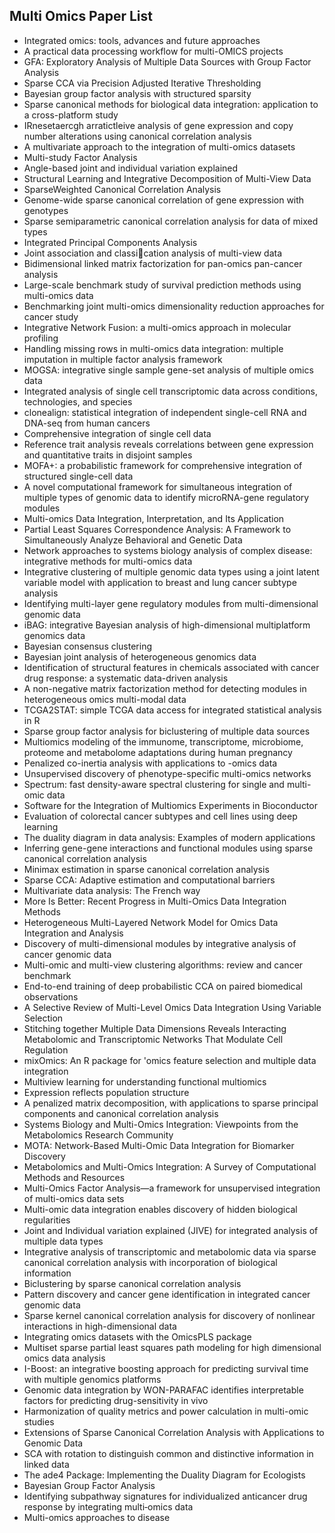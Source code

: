 
<h2> Multi Omics Paper List </h2>




<ul>

                             

 <li><a target="_blank" href="https://github.com/manjunath5496/Multi-Omics-Paper-List/blob/master/omics(1).pdf" style="text-decoration:none;">Integrated omics: tools, advances and future approaches</a></li>

 <li><a target="_blank" href="https://github.com/manjunath5496/Multi-Omics-Paper-List/blob/master/omics(2).pdf" style="text-decoration:none;">A practical data processing workflow for multi-OMICS projects</a></li>

<li><a target="_blank" href="https://github.com/manjunath5496/Multi-Omics-Paper-List/blob/master/omics(3).pdf" style="text-decoration:none;">GFA: Exploratory Analysis of Multiple Data Sources with Group Factor Analysis</a></li>
 <li><a target="_blank" href="https://github.com/manjunath5496/Multi-Omics-Paper-List/blob/master/omics(4).pdf" style="text-decoration:none;">Sparse CCA via Precision Adjusted Iterative Thresholding</a></li>                              
<li><a target="_blank" href="https://github.com/manjunath5496/Multi-Omics-Paper-List/blob/master/omics(5).pdf" style="text-decoration:none;">Bayesian group factor analysis with structured sparsity</a></li>
<li><a target="_blank" href="https://github.com/manjunath5496/Multi-Omics-Paper-List/blob/master/omics(6).pdf" style="text-decoration:none;">Sparse canonical methods for biological data integration: application to a cross-platform study</a></li>
 <li><a target="_blank" href="https://github.com/manjunath5496/Multi-Omics-Paper-List/blob/master/omics(7).pdf" style="text-decoration:none;">IRnesetaercgh arratictleive analysis of gene expression and copy number alterations using canonical correlation analysis</a></li>

 <li><a target="_blank" href="https://github.com/manjunath5496/Multi-Omics-Paper-List/blob/master/omics(8).pdf" style="text-decoration:none;"> A multivariate approach to the integration of multi-omics datasets </a></li>
   <li><a target="_blank" href="https://github.com/manjunath5496/Multi-Omics-Paper-List/blob/master/omics(9).pdf" style="text-decoration:none;">Multi-study Factor Analysis</a></li>
  
   
 <li><a target="_blank" href="https://github.com/manjunath5496/Multi-Omics-Paper-List/blob/master/omics(10).pdf" style="text-decoration:none;">Angle-based joint and individual variation explained</a></li>                              
<li><a target="_blank" href="https://github.com/manjunath5496/Multi-Omics-Paper-List/blob/master/omics(11).pdf" style="text-decoration:none;">Structural Learning and Integrative Decomposition of Multi-View Data</a></li>
<li><a target="_blank" href="https://github.com/manjunath5496/Multi-Omics-Paper-List/blob/master/omics(12).pdf" style="text-decoration:none;">SparseWeighted Canonical Correlation Analysis</a></li>
<li><a target="_blank" href="https://github.com/manjunath5496/Multi-Omics-Paper-List/blob/master/omics(13).pdf" style="text-decoration:none;">Genome-wide sparse canonical correlation of gene expression with genotypes</a></li>

<li><a target="_blank" href="https://github.com/manjunath5496/Multi-Omics-Paper-List/blob/master/omics(14).pdf" style="text-decoration:none;">Sparse semiparametric canonical correlation analysis for data of mixed types</a></li>
                              
<li><a target="_blank" href="https://github.com/manjunath5496/Multi-Omics-Paper-List/blob/master/omics(15).pdf" style="text-decoration:none;">Integrated Principal Components Analysis</a></li>

<li><a target="_blank" href="https://github.com/manjunath5496/Multi-Omics-Paper-List/blob/master/omics(16).pdf" style="text-decoration:none;">Joint association and classication analysis of multi-view data</a></li>

  <li><a target="_blank" href="https://github.com/manjunath5496/Multi-Omics-Paper-List/blob/master/omics(17).pdf" style="text-decoration:none;">Bidimensional linked matrix factorization for pan-omics pan-cancer analysis</a></li>   
  
<li><a target="_blank" href="https://github.com/manjunath5496/Multi-Omics-Paper-List/blob/master/omics(18).pdf" style="text-decoration:none;">Large-scale benchmark study of survival prediction methods using multi-omics data</a></li> 

  
<li><a target="_blank" href="https://github.com/manjunath5496/Multi-Omics-Paper-List/blob/master/omics(19).pdf" style="text-decoration:none;">Benchmarking joint multi-omics dimensionality reduction approaches for cancer study</a></li> 

<li><a target="_blank" href="https://github.com/manjunath5496/Multi-Omics-Paper-List/blob/master/omics(20).pdf" style="text-decoration:none;">Integrative Network Fusion: a multi-omics approach in molecular profiling</a></li>

<li><a target="_blank" href="https://github.com/manjunath5496/Multi-Omics-Paper-List/blob/master/omics(21).pdf" style="text-decoration:none;">Handling missing rows in multi-omics data integration: multiple imputation in multiple factor analysis framework</a></li>
<li><a target="_blank" href="https://github.com/manjunath5496/Multi-Omics-Paper-List/blob/master/omics(22).pdf" style="text-decoration:none;">MOGSA: integrative single sample gene-set analysis of multiple omics data</a></li> 
 <li><a target="_blank" href="https://github.com/manjunath5496/Multi-Omics-Paper-List/blob/master/omics(23).pdf" style="text-decoration:none;">Integrated analysis of single cell transcriptomic data across conditions, technologies, and species</a></li> 
 

   <li><a target="_blank" href="https://github.com/manjunath5496/Multi-Omics-Paper-List/blob/master/omics(24).pdf" style="text-decoration:none;">clonealign: statistical integration of independent single-cell RNA and DNA-seq from human cancers</a></li>
 
   <li><a target="_blank" href="https://github.com/manjunath5496/Multi-Omics-Paper-List/blob/master/omics(25).pdf" style="text-decoration:none;">Comprehensive integration of single cell data</a></li>                              
 <li><a target="_blank" href="https://github.com/manjunath5496/Multi-Omics-Paper-List/blob/master/omics(26).pdf" style="text-decoration:none;">Reference trait analysis reveals correlations between gene expression and quantitative traits in disjoint samples</a></li>
 <li><a target="_blank" href="https://github.com/manjunath5496/Multi-Omics-Paper-List/blob/master/omics(27).pdf" style="text-decoration:none;">MOFA+: a probabilistic framework for comprehensive integration of structured single-cell data</a></li>
   
 
   <li><a target="_blank" href="https://github.com/manjunath5496/Multi-Omics-Paper-List/blob/master/omics(28).pdf" style="text-decoration:none;">A novel computational framework for simultaneous integration of multiple types of genomic data to identify microRNA-gene regulatory modules</a></li>
 
   <li><a target="_blank" href="https://github.com/manjunath5496/Multi-Omics-Paper-List/blob/master/omics(29).pdf" style="text-decoration:none;">Multi-omics Data Integration, Interpretation, and Its Application </a></li>                              

  <li><a target="_blank" href="https://github.com/manjunath5496/Multi-Omics-Paper-List/blob/master/omics(30).pdf" style="text-decoration:none;">Partial Least Squares Correspondence Analysis: A Framework to Simultaneously Analyze Behavioral and Genetic Data</a></li>
 
   <li><a target="_blank" href="https://github.com/manjunath5496/Multi-Omics-Paper-List/blob/master/omics(31).pdf" style="text-decoration:none;">Network approaches to systems biology analysis of complex disease: integrative methods for multi-omics data</a></li> 
    <li><a target="_blank" href="https://github.com/manjunath5496/Multi-Omics-Paper-List/blob/master/omics(32).pdf" style="text-decoration:none;">Integrative clustering of multiple genomic data types using a joint latent variable model with application to breast and lung cancer subtype analysis</a></li> 

   <li><a target="_blank" href="https://github.com/manjunath5496/Multi-Omics-Paper-List/blob/master/omics(33).pdf" style="text-decoration:none;">Identifying multi-layer gene regulatory modules from multi-dimensional genomic data</a></li>                              

  <li><a target="_blank" href="https://github.com/manjunath5496/Multi-Omics-Paper-List/blob/master/omics(34).pdf" style="text-decoration:none;">iBAG: integrative Bayesian analysis of high-dimensional multiplatform genomics data</a></li> 
 
  <li><a target="_blank" href="https://github.com/manjunath5496/Multi-Omics-Paper-List/blob/master/omics(35).pdf" style="text-decoration:none;">Bayesian consensus clustering</a></li> 

  <li><a target="_blank" href="https://github.com/manjunath5496/Multi-Omics-Paper-List/blob/master/omics(36).pdf" style="text-decoration:none;">Bayesian joint analysis of heterogeneous genomics data</a></li> 
 
<li><a target="_blank" href="https://github.com/manjunath5496/Multi-Omics-Paper-List/blob/master/omics(37).pdf" style="text-decoration:none;">Identification of structural features in chemicals associated with cancer drug response: a systematic data-driven analysis</a></li>
 <li><a target="_blank" href="https://github.com/manjunath5496/Multi-Omics-Paper-List/blob/master/omics(38).pdf" style="text-decoration:none;">A non-negative matrix factorization method for detecting modules in heterogeneous omics multi-modal data</a></li>
<li><a target="_blank" href="https://github.com/manjunath5496/Multi-Omics-Paper-List/blob/master/omics(39).pdf" style="text-decoration:none;">TCGA2STAT: simple TCGA data access for integrated statistical analysis in R</a></li>
 <li><a target="_blank" href="https://github.com/manjunath5496/Multi-Omics-Paper-List/blob/master/omics(40).pdf" style="text-decoration:none;">Sparse group factor analysis for biclustering of multiple data sources</a></li>                              
<li><a target="_blank" href="https://github.com/manjunath5496/Multi-Omics-Paper-List/blob/master/omics(41).pdf" style="text-decoration:none;">Multiomics modeling of the immunome, transcriptome, microbiome, proteome and metabolome adaptations during human pregnancy</a></li>
<li><a target="_blank" href="https://github.com/manjunath5496/Multi-Omics-Paper-List/blob/master/omics(42).pdf" style="text-decoration:none;">Penalized co-inertia analysis with applications to -omics data</a></li>
 
  <li><a target="_blank" href="https://github.com/manjunath5496/Multi-Omics-Paper-List/blob/master/omics(43).pdf" style="text-decoration:none;">Unsupervised discovery of phenotype-specific multi-omics networks</a></li>
 <li><a target="_blank" href="https://github.com/manjunath5496/Multi-Omics-Paper-List/blob/master/omics(44).pdf" style="text-decoration:none;">Spectrum: fast density-aware spectral clustering for single and multi-omic data</a></li>
   <li><a target="_blank" href="https://github.com/manjunath5496/Multi-Omics-Paper-List/blob/master/omics(45).pdf" style="text-decoration:none;">Software for the Integration of Multiomics Experiments in Bioconductor</a></li>  
   
<li><a target="_blank" href="https://github.com/manjunath5496/Multi-Omics-Paper-List/blob/master/omics(46).pdf" style="text-decoration:none;">Evaluation of colorectal cancer subtypes and cell lines using deep learning</a></li> 
                             
<li><a target="_blank" href="https://github.com/manjunath5496/Multi-Omics-Paper-List/blob/master/omics(47).pdf" style="text-decoration:none;">The duality diagram in data analysis: Examples of modern applications</a></li>
<li><a target="_blank" href="https://github.com/manjunath5496/Multi-Omics-Paper-List/blob/master/omics(48).pdf" style="text-decoration:none;">Inferring gene-gene interactions and functional modules using sparse canonical correlation analysis</a></li>

<li><a target="_blank" href="https://github.com/manjunath5496/Multi-Omics-Paper-List/blob/master/omics(49).pdf" style="text-decoration:none;">Minimax estimation in sparse canonical correlation analysis</a></li>
                              
<li><a target="_blank" href="https://github.com/manjunath5496/Multi-Omics-Paper-List/blob/master/omics(50).pdf" style="text-decoration:none;">Sparse CCA: Adaptive estimation and computational barriers</a></li>
<li><a target="_blank" href="https://github.com/manjunath5496/Multi-Omics-Paper-List/blob/master/omics(51).pdf" style="text-decoration:none;">Multivariate data analysis:
The French way</a></li>
<li><a target="_blank" href="https://github.com/manjunath5496/Multi-Omics-Paper-List/blob/master/omics(52).pdf" style="text-decoration:none;">More Is Better: Recent Progress in
Multi-Omics Data Integration Methods</a></li>

<li><a target="_blank" href="https://github.com/manjunath5496/Multi-Omics-Paper-List/blob/master/omics(53).pdf" style="text-decoration:none;">Heterogeneous Multi-Layered
Network Model for Omics Data Integration and Analysis</a></li>
 
<li><a target="_blank" href="https://github.com/manjunath5496/Multi-Omics-Paper-List/blob/master/omics(54).pdf" style="text-decoration:none;">Discovery of multi-dimensional modules by integrative analysis of cancer genomic data</a></li>

<li><a target="_blank" href="https://github.com/manjunath5496/Multi-Omics-Paper-List/blob/master/omics(55).pdf" style="text-decoration:none;">Multi-omic and multi-view clustering algorithms: review and cancer benchmark</a></li>
 
  <li><a target="_blank" href="https://github.com/manjunath5496/Multi-Omics-Paper-List/blob/master/omics(56).pdf" style="text-decoration:none;">End-to-end training of deep probabilistic CCA on paired biomedical observations </a></li>                              

  <li><a target="_blank" href="https://github.com/manjunath5496/Multi-Omics-Paper-List/blob/master/omics(57).pdf" style="text-decoration:none;">A Selective Review of Multi-Level Omics Data Integration Using Variable Selection</a></li>
 
   <li><a target="_blank" href="https://github.com/manjunath5496/Multi-Omics-Paper-List/blob/master/omics(58).pdf" style="text-decoration:none;">Stitching together Multiple Data Dimensions Reveals Interacting Metabolomic and Transcriptomic Networks That Modulate Cell Regulation</a></li>
    <li><a target="_blank" href="https://github.com/manjunath5496/Multi-Omics-Paper-List/blob/master/omics(59).pdf" style="text-decoration:none;">mixOmics: An R package for 'omics feature selection and multiple data integration</a></li>
 
  <li><a target="_blank" href="https://github.com/manjunath5496/Multi-Omics-Paper-List/blob/master/omics(60).pdf" style="text-decoration:none;">Multiview learning for understanding functional multiomics</a></li>
 
   <li><a target="_blank" href="https://github.com/manjunath5496/Multi-Omics-Paper-List/blob/master/omics(61).pdf" style="text-decoration:none;">Expression reflects population structure</a></li>
 
   <li><a target="_blank" href="https://github.com/manjunath5496/Multi-Omics-Paper-List/blob/master/omics(62).pdf" style="text-decoration:none;">A penalized matrix decomposition, with applications to sparse principal components and canonical correlation analysis</a></li>
 
   <li><a target="_blank" href="https://github.com/manjunath5496/Multi-Omics-Paper-List/blob/master/omics(63).pdf" style="text-decoration:none;">Systems Biology and Multi-Omics Integration: Viewpoints from the Metabolomics Research Community</a></li>                              

  <li><a target="_blank" href="https://github.com/manjunath5496/Multi-Omics-Paper-List/blob/master/omics(64).pdf" style="text-decoration:none;">MOTA: Network-Based Multi-Omic Data Integration for Biomarker Discovery</a></li>
 
   <li><a target="_blank" href="https://github.com/manjunath5496/Multi-Omics-Paper-List/blob/master/omics(65).pdf" style="text-decoration:none;">Metabolomics and Multi-Omics Integration: A Survey of Computational Methods and Resources </a></li> 

   <li><a target="_blank" href="https://github.com/manjunath5496/Multi-Omics-Paper-List/blob/master/omics(66).pdf" style="text-decoration:none;">Multi-Omics Factor Analysis—a framework for unsupervised integration of multi-omics data sets</a></li> 
 
   <li><a target="_blank" href="https://github.com/manjunath5496/Multi-Omics-Paper-List/blob/master/omics(67).pdf" style="text-decoration:none;">Multi-omic data integration enables discovery of hidden biological regularities</a></li>                              

  <li><a target="_blank" href="https://github.com/manjunath5496/Multi-Omics-Paper-List/blob/master/omics(68).pdf" style="text-decoration:none;">Joint and Individual variation explained (JIVE) for integrated analysis of multiple data types</a></li> 
 
  
   <li><a target="_blank" href="https://github.com/manjunath5496/Multi-Omics-Paper-List/blob/master/omics(69).pdf" style="text-decoration:none;">Integrative analysis of transcriptomic and metabolomic data via sparse canonical correlation analysis with incorporation of biological information</a></li>                              

  <li><a target="_blank" href="https://github.com/manjunath5496/Multi-Omics-Paper-List/blob/master/omics(70).pdf" style="text-decoration:none;">Biclustering by sparse canonical correlation analysis</a></li> 
  
 
 <li><a target="_blank" href="https://github.com/manjunath5496/Multi-Omics-Paper-List/blob/master/omics(71).pdf" style="text-decoration:none;">Pattern discovery and cancer gene identification in integrated cancer genomic data</a></li>
 
 <li><a target="_blank" href="https://github.com/manjunath5496/Multi-Omics-Paper-List/blob/master/omics(72).pdf" style="text-decoration:none;">Sparse kernel canonical correlation analysis for discovery of nonlinear interactions in high-dimensional data</a></li> 
 
 
 <li><a target="_blank" href="https://github.com/manjunath5496/Multi-Omics-Paper-List/blob/master/omics(73).pdf" style="text-decoration:none;">Integrating omics datasets with the OmicsPLS package</a></li>
  <li><a target="_blank" href="https://github.com/manjunath5496/Multi-Omics-Paper-List/blob/master/omics(74).pdf" style="text-decoration:none;">Multiset sparse partial least squares path modeling for high dimensional omics data analysis</a></li>
    <li><a target="_blank" href="https://github.com/manjunath5496/Multi-Omics-Paper-List/blob/master/omics(75).pdf" style="text-decoration:none;">I-Boost: an integrative boosting approach for predicting survival time with multiple genomics platforms</a></li>                        
<li><a target="_blank" href="https://github.com/manjunath5496/Multi-Omics-Paper-List/blob/master/omics(76).pdf" style="text-decoration:none;">Genomic data integration by WON-PARAFAC identifies interpretable factors for predicting drug-sensitivity in vivo</a></li>

 <li><a target="_blank" href="https://github.com/manjunath5496/Multi-Omics-Paper-List/blob/master/omics(77).pdf" style="text-decoration:none;">Harmonization of quality metrics and power calculation in multi-omic studies</a></li> 
 
 
 <li><a target="_blank" href="https://github.com/manjunath5496/Multi-Omics-Paper-List/blob/master/omics(78).pdf" style="text-decoration:none;">Extensions of Sparse Canonical Correlation Analysis with Applications to Genomic Data</a></li>
  <li><a target="_blank" href="https://github.com/manjunath5496/Multi-Omics-Paper-List/blob/master/omics(79).pdf" style="text-decoration:none;">SCA with rotation to distinguish common and distinctive information in linked data</a></li>


 <li><a target="_blank" href="https://github.com/manjunath5496/Multi-Omics-Paper-List/blob/master/omics(80).pdf" style="text-decoration:none;">The ade4 Package: Implementing the Duality Diagram for Ecologists</a></li> 
 
 
 <li><a target="_blank" href="https://github.com/manjunath5496/Multi-Omics-Paper-List/blob/master/omics(81).pdf" style="text-decoration:none;">Bayesian Group Factor Analysis</a></li>
  <li><a target="_blank" href="https://github.com/manjunath5496/Multi-Omics-Paper-List/blob/master/omics(82).pdf" style="text-decoration:none;">Identifying subpathway signatures
for individualized anticancer drug response by integrating multi‑omics data</a></li>

 <li><a target="_blank" href="https://github.com/manjunath5496/Multi-Omics-Paper-List/blob/master/omics(83).pdf" style="text-decoration:none;">Multi-omics approaches to disease</a></li>
  </ul>
  
  
  
